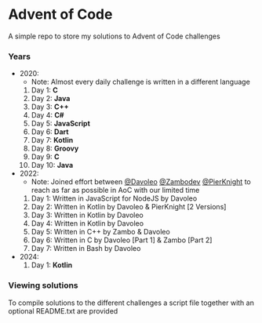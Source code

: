 # Advent of Code

A simple repo to store my solutions to Advent of Code challenges

### Years

- 2020: 
  - Note: Almost every daily challenge is written in a different language 
  1. Day 1: **C**
  2. Day 2: **Java**
  3. Day 3: **C++**
  4. Day 4: **C#**
  5. Day 5: **JavaScript**
  6. Day 6: **Dart**
  7. Day 7: **Kotlin**
  8. Day 8: **Groovy**
  9. Day 9: **C**
  10. Day 10: **Java**
- 2022: 
  - Note: Joined effort between [@Davoleo](https://github.com/Davoleo) [@Zambodev](https://github.com/zambodev) [@PierKnight](https://github.com/Pierknight) to reach as far as possible in AoC with our limited time
  1. Day 1: Written in JavaScript for NodeJS by Davoleo
  2. Day 2: Written in Kotlin by Davoleo & PierKnight [2 Versions]
  3. Day 3: Written in Kotlin by Davoleo
  4. Day 4: Written in Kotlin by Davoleo
  5. Day 5: Written in C++ by Zambo & Davoleo
  6. Day 6: Written in C by Davoleo [Part 1] & Zambo [Part 2]
  7. Day 7: Written in Bash by Davoleo
- 2024:
  1. Day 1: **Kotlin**
    
### Viewing solutions

To compile solutions to the different challenges a script file together with an optional README.txt are provided

